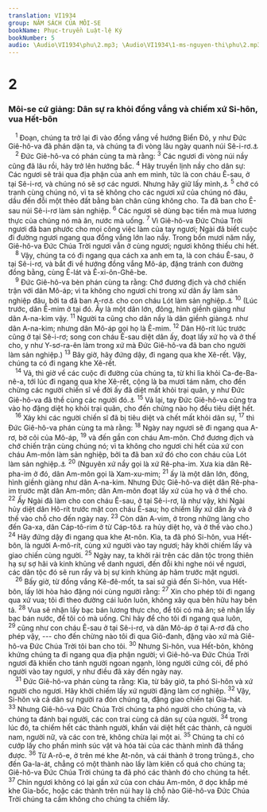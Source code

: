 ```yaml
---
translation: VI1934
group: NĂM SÁCH CỦA MÔI-SE
bookName: Phục-truyền Luật-lệ Ký 
bookNumber: 5
audio: \Audio\VI1934\phu\2.mp3; \Audio\VI1934\1-ms-nguyen-thi\phu\2.mp3
---
```


<div class="title"><h1>2</h1><h3>Môi-se cứ giảng: Dân sự ra khỏi đồng vắng và chiếm xứ Si-hôn, vua Hết-bôn</h3></div>
<span class="verse phu_2_1"> <sup>1</sup> Đoạn, chúng ta trở lại đi vào đồng vắng về hướng Biển Đỏ, y như Đức Giê-hô-va đã phán dặn ta, và chúng ta đi vòng lâu ngày quanh núi Sê-i-rơ.<a data-toggle="tooltip" data-placement="bottom" title="Dan 21:4">⚓</a><br/></span>
<span class="verse phu_2_2"> <sup>2</sup> Đức Giê-hô-va có phán cùng ta mà rằng: </span>
<span class="verse phu_2_3"><sup>3</sup> Các ngươi đi vòng núi nầy cũng đã lâu rồi, hãy trở lên hướng bắc. </span>
<span class="verse phu_2_4"><sup>4</sup> Hãy truyền lịnh nầy cho dân sự: Các ngươi sẽ trải qua địa phận của anh em mình, tức là con cháu Ê-sau, ở tại Sê-i-rơ, và chúng nó sẽ sợ các ngươi. Nhưng hãy giữ lấy mình,<a data-toggle="tooltip" data-placement="bottom" title="Sa 36:8">⚓</a></span>
<span class="verse phu_2_5"><sup>5</sup> chớ có tranh cùng chúng nó, vì ta sẽ không cho các ngươi xứ của chúng nó đâu, dầu đến đỗi một thẻo đất bằng bàn chân cũng không cho. Ta đã ban cho Ê-sau núi Sê-i-rơ làm sản nghiệp. </span>
<span class="verse phu_2_6"><sup>6</sup> Các ngươi sẽ dùng bạc tiền mà mua lương thực của chúng nó mà ăn, nước mà uống. </span>
<span class="verse phu_2_7"><sup>7</sup> Vì Giê-hô-va Đức Chúa Trời ngươi đã ban phước cho mọi công việc làm của tay ngươi; Ngài đã biết cuộc đi đường ngươi ngang qua đồng vắng lớn lao nầy. Trong bốn mươi năm nầy, Giê-hô-va Đức Chúa Trời ngươi vẫn ở cùng ngươi; ngươi không thiếu chi hết. <br/></span>
<span class="verse phu_2_8"> <sup>8</sup> Vậy, chúng ta có đi ngang qua cách xa anh em ta, là con cháu Ê-sau, ở tại Sê-i-rơ, và bắt đi về hướng đồng vắng Mô-áp, đặng tránh con đường đồng bằng, cùng Ê-lát và Ê-xi-ôn-Ghê-be. <br/></span>
<span class="verse phu_2_9"> <sup>9</sup> Đức Giê-hô-va bèn phán cùng ta rằng: Chớ đương địch và chớ chiến trận với dân Mô-áp; vì ta không cho ngươi chi trong xứ dân ấy làm sản nghiệp đâu, bởi ta đã ban A-rơ<a data-toggle="tooltip" data-placement="bottom" title="A-rơ là kinh đô của Dan Mô-áp; Dan ấy sanh bởi Lót">⚓</a> cho con cháu Lót làm sản nghiệp.<a data-toggle="tooltip" data-placement="bottom" title="Sa 19:37">⚓</a></span>
<span class="verse phu_2_10"><sup>10</sup> (Lúc trước, dân Ê-mim ở tại đó. Ấy là một dân lớn, đông, hình giềnh giàng như dân A-na-kim vậy. </span>
<span class="verse phu_2_11"><sup>11</sup> Người ta cũng cho dân nầy là dân giềnh giàng<a data-toggle="tooltip" data-placement="bottom" title="Nguyên bổn rằng: Rê-pha-im nghĩa dịch là giềnh giàng">⚓</a> như dân A-na-kim; nhưng dân Mô-áp gọi họ là Ê-mim. </span>
<span class="verse phu_2_12"><sup>12</sup> Dân Hô-rít lúc trước cũng ở tại Sê-i-rơ; song con cháu Ê-sau diệt dân ấy, đoạt lấy xứ họ và ở thế cho, y như Y-sơ-ra-ên làm trong xứ mà Đức Giê-hô-va đã ban cho người làm sản nghiệp.) </span>
<span class="verse phu_2_13"><sup>13</sup> Bây giờ, hãy đứng dậy, đi ngang qua khe Xê-rết. Vậy, chúng ta có đi ngang khe Xê-rết. <br/></span>
<span class="verse phu_2_14"> <sup>14</sup> Vả, thì giờ về các cuộc đi đường của chúng ta, từ khi lìa khỏi Ca-đe-Ba-nê-a, tới lúc đi ngang qua khe Xê-rết, cộng là ba mươi tám năm, cho đến chừng các người chiến sĩ về đời ấy đã diệt mất khỏi trại quân, y như Đức Giê-hô-va đã thề cùng các người đó.<a data-toggle="tooltip" data-placement="bottom" title="Dan 14:28-35">⚓</a></span>
<span class="verse phu_2_15"><sup>15</sup> Vả lại, tay Đức Giê-hô-va cũng tra vào họ đặng diệt họ khỏi trại quân, cho đến chừng nào họ đều tiêu diệt hết. <br/></span>
<span class="verse phu_2_16"> <sup>16</sup> Xảy khi các người chiến sĩ đã bị tiêu diệt và chết mất khỏi dân sự, </span>
<span class="verse phu_2_17"><sup>17</sup> thì Đức Giê-hô-va phán cùng ta mà rằng: </span>
<span class="verse phu_2_18"><sup>18</sup> Ngày nay ngươi sẽ đi ngang qua A-rơ, bờ cõi của Mô-áp, </span>
<span class="verse phu_2_19"><sup>19</sup> và đến gần con cháu Am-môn. Chớ đương địch và chớ chiến trận cùng chúng nó; vì ta không cho ngươi chi hết của xứ con cháu Am-môn làm sản nghiệp, bởi ta đã ban xứ đó cho con cháu của Lót làm sản nghiệp.<a data-toggle="tooltip" data-placement="bottom" title="Sa 19:38">⚓</a></span>
<span class="verse phu_2_20"><sup>20</sup> (Nguyên xứ nầy gọi là xứ Rê-pha-im. Xưa kia dân Rê-pha-im ở đó, dân Am-môn gọi là Xam-xu-mim; </span>
<span class="verse phu_2_21"><sup>21</sup> ấy là một dân lớn, đông, hình giềnh giàng như dân A-na-kim. Nhưng Đức Giê-hô-va diệt dân Rê-pha-im trước mặt dân Am-môn; dân Am-môn đoạt lấy xứ của họ và ở thế cho. </span>
<span class="verse phu_2_22"><sup>22</sup> Ấy Ngài đã làm cho con cháu Ê-sau, ở tại Sê-i-rơ, là như vậy, khi Ngài hủy diệt dân Hô-rít trước mặt con cháu Ê-sau; họ chiếm lấy xứ dân ấy và ở thế vào chỗ cho đến ngày nay. </span>
<span class="verse phu_2_23"><sup>23</sup> Còn dân A-vim, ở trong những làng cho đến Ga-xa, dân Cáp-tô-rim ở từ Cáp-tô<a data-toggle="tooltip" data-placement="bottom" title="Cáp-tô nghĩa là đảo Cơ-rết (Crète)">⚓</a> ra hủy diệt họ, và ở thế vào cho.) </span>
<span class="verse phu_2_24"><sup>24</sup> Hãy đứng dậy đi ngang qua khe Ạt-nôn. Kìa, ta đã phó Si-hôn, vua Hết-bôn, là người A-mô-rít, cùng xứ người vào tay ngươi; hãy khởi chiếm lấy và giao chiến cùng người. </span>
<span class="verse phu_2_25"><sup>25</sup> Ngày nay, ta khởi rải trên các dân tộc trong thiên hạ sự sợ hãi và kinh khủng về danh ngươi, đến đỗi khi nghe nói về ngươi, các dân tộc đó sẽ run rẩy và bị sự kinh khủng áp hãm trước mặt ngươi. <br/></span>
<span class="verse phu_2_26"> <sup>26</sup> Bấy giờ, từ đồng vắng Kê-đê-mốt, ta sai sứ giả đến Si-hôn, vua Hết-bôn, lấy lời hòa hảo đặng nói cùng người rằng: </span>
<span class="verse phu_2_27"><sup>27</sup> Xin cho phép tôi đi ngang qua xứ vua; tôi đi theo đường cái luôn luôn, không xây qua bên hữu hay bên tả. </span>
<span class="verse phu_2_28"><sup>28</sup> Vua sẽ nhận lấy bạc bán lương thực cho, để tôi có mà ăn; sẽ nhận lấy bạc bán nước, để tôi có mà uống. Chỉ hãy để cho tôi đi ngang qua luôn, </span>
<span class="verse phu_2_29"><sup>29</sup> cũng như con cháu Ê-sau ở tại Sê-i-rơ, và dân Mô-áp ở tại A-rơ đã cho phép vậy, --- cho đến chừng nào tôi đi qua Giô-đanh, đặng vào xứ mà Giê-hô-va Đức Chúa Trời tôi ban cho tôi. </span>
<span class="verse phu_2_30"><sup>30</sup> Nhưng Si-hôn, vua Hết-bôn, không khứng chúng ta đi ngang qua địa phận người; vì Giê-hô-va Đức Chúa Trời ngươi đã khiến cho tánh người ngoan ngạnh, lòng người cứng cỏi, để phó người vào tay ngươi, y như điều đã xảy đến ngày nay. <br/></span>
<span class="verse phu_2_31"> <sup>31</sup> Đức Giê-hô-va phán cùng ta rằng: Kìa, từ bây giờ, ta phó Si-hôn và xứ người cho ngươi. Hãy khởi chiếm lấy xứ người đặng làm cơ nghiệp. </span>
<span class="verse phu_2_32"><sup>32</sup> Vậy, Si-hôn và cả dân sự người ra đón chúng ta, đặng giao chiến tại Gia-hát. </span>
<span class="verse phu_2_33"><sup>33</sup> Nhưng Giê-hô-va Đức Chúa Trời chúng ta phó người cho chúng ta, và chúng ta đánh bại người, các con trai cùng cả dân sự của người. </span>
<span class="verse phu_2_34"><sup>34</sup> trong lúc đó, ta chiếm hết các thành người, khấn vái diệt hết các thành, cả người nam, người nữ, và các con trẻ, không chừa lại một ai. </span>
<span class="verse phu_2_35"><sup>35</sup> Chúng ta chỉ có cướp lấy cho phần mình súc vật và hóa tài của các thành mình đã thắng được. </span>
<span class="verse phu_2_36"><sup>36</sup> Từ A-rô-e, ở trên mé khe Ạt-nôn, và cái thành ở trong trũng<a data-toggle="tooltip" data-placement="bottom" title="Nghĩa là thành A-rơ, kinh đô của Dan Mô-áp">⚓</a>, cho đến Ga-la-át, chẳng có một thành nào lấy làm kiên cố quá cho chúng ta; Giê-hô-va Đức Chúa Trời chúng ta đã phó các thành đó cho chúng ta hết. </span>
<span class="verse phu_2_37"><sup>37</sup> Chỉn ngươi không có lại gần xứ của con cháu Am-môn, ở dọc khắp mé khe Gia-bốc, hoặc các thành trên núi hay là chỗ nào Giê-hô-va Đức Chúa Trời chúng ta cấm không cho chúng ta chiếm lấy. <br/></span>
